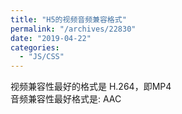 ```yaml
---
title: "H5的视频音频兼容格式"
permalink: "/archives/22830"
date: "2019-04-22"
categories: 
  - "JS/CSS"
---
```


视频兼容性最好的格式是 H.264，即MP4  
音频兼容性最好格式是: AAC
